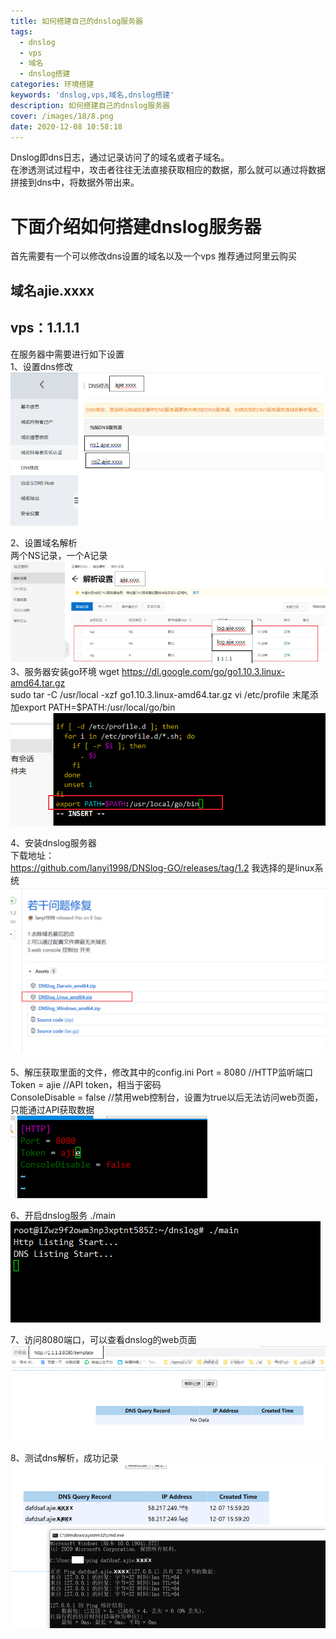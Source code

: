 ```yaml
---
title: 如何搭建自己的dnslog服务器
tags: 
  - dnslog
  - vps
  - 域名
  - dnslog搭建
categories: 环境搭建
keywords: 'dnslog,vps,域名,dnslog搭建'
description: 如何搭建自己的dnslog服务器
cover: /images/18/8.png
date: 2020-12-08 10:58:18
---
```


Dnslog即dns日志，通过记录访问了的域名或者子域名。	
在渗透测试过程中，攻击者往往无法直接获取相应的数据，那么就可以通过将数据拼接到dns中，将数据外带出来。	

# 下面介绍如何搭建dnslog服务器
首先需要有一个可以修改dns设置的域名以及一个vps
推荐通过阿里云购买
## 域名ajie.xxxx
## vps：1.1.1.1

在服务器中需要进行如下设置	
1、设置dns修改
![upload successful](/images/18/1.png) 

2、设置域名解析	
两个NS记录，一个A记录	
![upload successful](/images/18/2.png)  
3、服务器安装go环境	
wget https://dl.google.com/go/go1.10.3.linux-amd64.tar.gz	
sudo tar -C /usr/local -xzf go1.10.3.linux-amd64.tar.gz	
vi /etc/profile	
末尾添加export PATH=$PATH:/usr/local/go/bin	
![upload successful](/images/18/3.png) 

4、安装dnslog服务器	
下载地址：	
https://github.com/lanyi1998/DNSlog-GO/releases/tag/1.2	
我选择的是linux系统
![upload successful](/images/18/4.png) 

5、解压获取里面的文件，修改其中的config.ini	
Port = 8080 //HTTP监听端口	
Token = ajie //API token，相当于密码	
ConsoleDisable = false //禁用web控制台，设置为true以后无法访问web页面，只能通过API获取数据	
![upload successful](/images/18/5.png) 

6、开启dnslog服务
./main
![upload successful](/images/18/6.png)

7、访问8080端口，可以查看dnslog的web页面
![upload successful](/images/18/7.png)

8、测试dns解析，成功记录
![upload successful](/images/18/8.png)  

